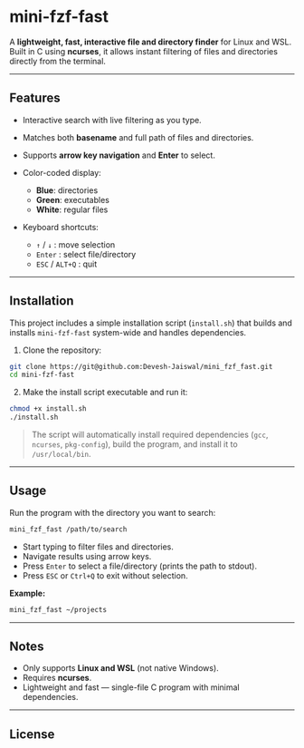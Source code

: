 # mini-fzf-fast

A **lightweight, fast, interactive file and directory finder** for Linux and WSL.
Built in C using **ncurses**, it allows instant filtering of files and directories directly from the terminal.

---

## Features

- Interactive search with live filtering as you type.
- Matches both **basename** and full path of files and directories.
- Supports **arrow key navigation** and **Enter** to select.
- Color-coded display:

  - **Blue**: directories
  - **Green**: executables
  - **White**: regular files

- Keyboard shortcuts:

  - `↑` / `↓` : move selection
  - `Enter` : select file/directory
  - `ESC` / `ALT+Q` : quit

---

## Installation

This project includes a simple installation script (`install.sh`) that builds and installs `mini-fzf-fast` system-wide and handles dependencies.

1. Clone the repository:

```bash
git clone https://git@github.com:Devesh-Jaiswal/mini_fzf_fast.git
cd mini-fzf-fast
```

2. Make the install script executable and run it:

```bash
chmod +x install.sh
./install.sh
```

> The script will automatically install required dependencies (`gcc`, `ncurses`, `pkg-config`), build the program, and install it to `/usr/local/bin`.

---

## Usage

Run the program with the directory you want to search:

```bash
mini_fzf_fast /path/to/search
```

- Start typing to filter files and directories.
- Navigate results using arrow keys.
- Press `Enter` to select a file/directory (prints the path to stdout).
- Press `ESC` or `Ctrl+Q` to exit without selection.

**Example:**

```bash
mini_fzf_fast ~/projects
```

---

## Notes

- Only supports **Linux and WSL** (not native Windows).
- Requires **ncurses**.
- Lightweight and fast — single-file C program with minimal dependencies.

---

## License
